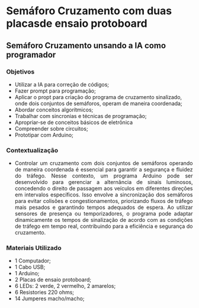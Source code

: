 # Semáforo Cruzamento com duas placasde ensaio protoboard 

## Semáforo Cruzamento unsando a IA como programador

### Objetivos
* Utilizar a IA para correção de códigos;
* Fazer prompt para programação;
* Aplicar o propt para criação do programa de cruzamento sinalizado, onde dois conjuntos de semáforos, operam de maneira coordenada;
* Abordar conceitos algorítmicos;
* Trabalhar com sincronias e técnicas de programação;
* Apropriar-se de conceitos básicos de eletrônica
* Compreender sobre circuitos;
* Prototipar com Arduino;

### Contextualização
* <p align="justify">Controlar um cruzamento com dois conjuntos de semáforos operando de maneira coordenada é essencial para garantir a segurança e fluidez do tráfego. Nesse contexto, um programa Arduino pode ser desenvolvido para gerenciar a alternância de sinais luminosos, concedendo o direito de passagem aos veículos em diferentes direções em intervalos específicos. Isso envolve a sincronização dos semáforos para evitar colisões e congestionamentos, priorizando fluxos de tráfego mais pesados e garantindo tempos adequados de espera. Ao utilizar sensores de presença ou temporizadores, o programa pode adaptar dinamicamente os tempos de sinalização de acordo com as condições de tráfego em tempo real, contribuindo para a eficiência e segurança do cruzamento.</p>

### Materiais Utilizado
* 1 Computador;
* 1 Cabo USB;
* 1 Arduino;
* 2 Placas de ensaio protoboard;
* 6 LEDs: 2 verde, 2 vermelho, 2 amarelos;
* 6 Resistories 220 ohms;
* 14 Jumperes macho/macho;
